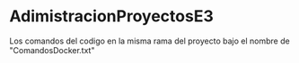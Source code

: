 # AdimistracionProyectosE3

Los comandos del codigo en la misma rama del proyecto bajo el nombre de "ComandosDocker.txt"
